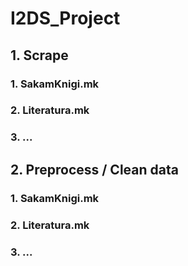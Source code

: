 # I2DS_Project
## 1. Scrape
### 1. SakamKnigi.mk
### 2. Literatura.mk
### 3. ...
## 2. Preprocess / Clean data
### 1. SakamKnigi.mk
### 2. Literatura.mk
### 3. ...
